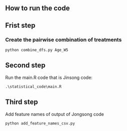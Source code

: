 ## How to run the code 

## Frist step 

### Create the pairwise combination of treatments 

`python combine_dfs.py Age_W5`

## Second step

Run the main.R code that is Jinsong code:

`.\statistical_code\main.R`

## Third step

Add feature names of output of Jongsong code

`python add_feature_names_csv.py`